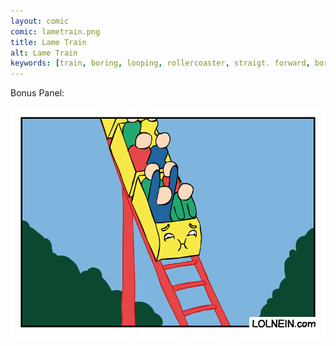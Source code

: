 ```yaml
---
layout: comic
comic: lametrain.png
title: Lame Train
alt: Lame Train
keywords: [train, boring, looping, rollercoaster, straigt. forward, bored, tracks]
---
```


Bonus Panel:

![Lame Train Bonus Panel](/images/lametrain_bonus.png)

